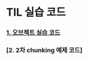 # TIL 실습 코드
### [1. 오브젝트 실습 코드](https://github.com/joohyuk2074/TIL_PRACTICE_CODE/tree/master/object)
### [2. 2차 chunking 예제 코드]